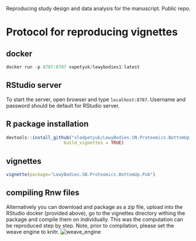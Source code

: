 Reproducing study design and data analysis for the manuscript. Public repo.

# Protocol for reproducing vignettes

## docker
```r
docker run -p 8787:8787 vapetyuk/lewybodies1:latest
```

## RStudio server
To start the server, open browser and type `localhost:8787`. Username and password should be default for RStudio server.


## R package installation
```r
devtools::install_github("vladpetyuk/LewyBodies.SN.Proteomics.BottomUp.Pub", 
                      build_vignettes = TRUE)
```                      

## vignettes
```r
vignette(package="LewyBodies.SN.Proteomics.BottomUp.Pub")
```

## compiling Rnw files
Alternatively you can download and package as a zip file, upload into the RStudio docker (provided above), go to the vignettes directory withing the package and compile them on individually. This was the computation can be reproduced step by step. Note, prior to compilation, please set the weave engine to knitr.
![weave_engine](https://user-images.githubusercontent.com/4207635/109757527-d136a280-7b9e-11eb-9092-ce898ec05422.png)
